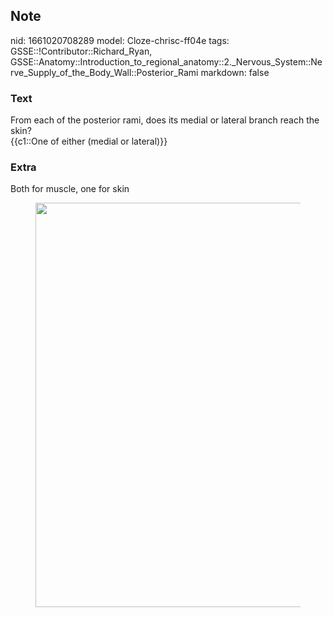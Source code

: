 ## Note
nid: 1661020708289
model: Cloze-chrisc-ff04e
tags: GSSE::!Contributor::Richard_Ryan, GSSE::Anatomy::Introduction_to_regional_anatomy::2._Nervous_System::Nerve_Supply_of_the_Body_Wall::Posterior_Rami
markdown: false

### Text
<div class="toggle">
  From each of the posterior rami, does its medial or lateral
  branch reach the skin?
</div>
<div class="toggle">
  {{c1::One of either (medial or lateral)}}
</div>

### Extra
<div>
  Both for muscle, one for skin
</div>
<figure id="dedfad56-e64d-4f4b-8448-8a0ce75d34d4" class="image">
  <a href= 
  "Posterior%20Rami%20f6646050cc714c79a708a6e9f78f575c/Untitled%202.png">
  <img style="width:647px" src= 
  "95a3cde8c6328fc0f2a2c2d4ca6a2c1965af5be1.png"></a>
</figure>
